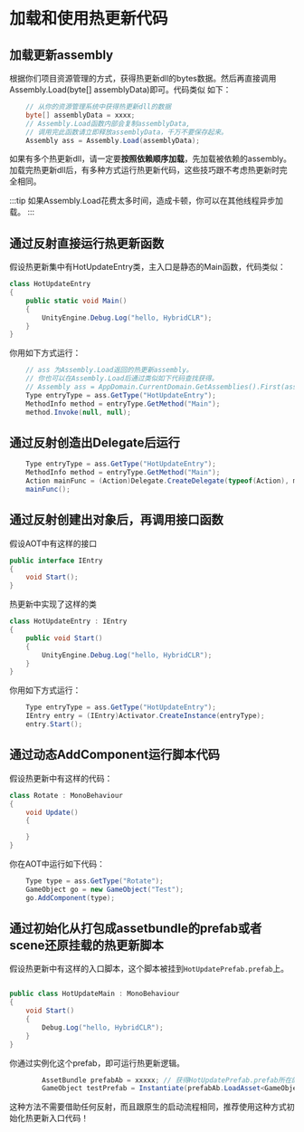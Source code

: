 # 加载和使用热更新代码

## 加载更新assembly

根据你们项目资源管理的方式，获得热更新dll的bytes数据。然后再直接调用Assembly.Load(byte[] assemblyData)即可。代码类似
如下：

```csharp
    // 从你的资源管理系统中获得热更新dll的数据
    byte[] assemblyData = xxxx; 
    // Assembly.Load函数内部会复制assemblyData,
    // 调用完此函数请立即释放assemblyData，千万不要保存起来。
    Assembly ass = Assembly.Load(assemblyData);
```

如果有多个热更新dll，请一定要**按照依赖顺序加载**，先加载被依赖的assembly。加载完热更新dll后，有多种方式运行热更新代码，这些技巧跟不考虑热更新时完全相同。

:::tip
如果Assembly.Load花费太多时间，造成卡顿，你可以在其他线程异步加载。
:::

## 通过反射直接运行热更新函数

假设热更新集中有HotUpdateEntry类，主入口是静态的Main函数，代码类似：

```csharp
class HotUpdateEntry
{
    public static void Main()
    {
        UnityEngine.Debug.Log("hello, HybridCLR");
    }
}
```


你用如下方式运行：

```csharp
    // ass 为Assembly.Load返回的热更新assembly。
    // 你也可以在Assembly.Load后通过类似如下代码查找获得。
    // Assembly ass = AppDomain.CurrentDomain.GetAssemblies().First(assembly => assembly.GetName().Name == "Your-HotUpdate-Assembly");
    Type entryType = ass.GetType("HotUpdateEntry");
    MethodInfo method = entryType.GetMethod("Main");
    method.Invoke(null, null);
```

## 通过反射创造出Delegate后运行

```csharp
    Type entryType = ass.GetType("HotUpdateEntry");
    MethodInfo method = entryType.GetMethod("Main");
    Action mainFunc = (Action)Delegate.CreateDelegate(typeof(Action), method);
    mainFunc();
```

## 通过反射创建出对象后，再调用接口函数

假设AOT中有这样的接口

```csharp
public interface IEntry
{
    void Start();
}
```

热更新中实现了这样的类

```csharp
class HotUpdateEntry : IEntry
{
    public void Start()
    {
        UnityEngine.Debug.Log("hello, HybridCLR");
    }
}
```

你用如下方式运行：

```csharp
    Type entryType = ass.GetType("HotUpdateEntry");
    IEntry entry = (IEntry)Activator.CreateInstance(entryType);
    entry.Start();
```

## 通过动态AddComponent运行脚本代码

假设热更新中有这样的代码：

```csharp
class Rotate : MonoBehaviour
{
    void Update()
    {

    }
}
```

你在AOT中运行如下代码：

```csharp
    Type type = ass.GetType("Rotate");
    GameObject go = new GameObject("Test");
    go.AddComponent(type);
```


## 通过初始化从打包成assetbundle的prefab或者scene还原挂载的热更新脚本

假设热更新中有这样的入口脚本，这个脚本被挂到`HotUpdatePrefab.prefab`上。

```csharp

public class HotUpdateMain : MonoBehaviour
{
    void Start()
    {
        Debug.Log("hello, HybridCLR");
    }
}

```

你通过实例化这个prefab，即可运行热更新逻辑。

```csharp
        AssetBundle prefabAb = xxxxx; // 获得HotUpdatePrefab.prefab所在的AssetBundle
        GameObject testPrefab = Instantiate(prefabAb.LoadAsset<GameObject>("HotUpdatePrefab.prefab"));
```

这种方法不需要借助任何反射，而且跟原生的启动流程相同，推荐使用这种方式初始化热更新入口代码！
